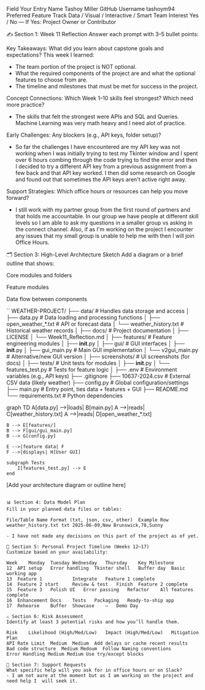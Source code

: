 Field	Your Entry
Name	Tashoy Miller
GitHub Username	tashoym94
Preferred Feature Track	Data / Visual / Interactive / Smart
Team Interest	Yes / No — If Yes: Project Owner or Contributor

✍️ Section 1: Week 11 Reflection
Answer each prompt with 3–5 bullet points:

Key Takeaways: What did you learn about capstone goals and expectations?
This week I learned: 
- The team portion of the project is NOT optional.
- What the required components of the project are and what the optional features to choose from are. 
- The timeline and milestones that must be met for success in the project.

Concept Connections: Which Week 1–10 skills feel strongest? Which need more practice?
- The skills that felt the strongest were APIs and SQL and Queries. Machine Learning was very math heavy and I need alot of practice.  

Early Challenges: Any blockers (e.g., API keys, folder setup)?
- So far the challenges I have encountered are my API key was not working when I was initially trying to test my Tkinter window and I spent over 6 hours combing through the code trying to find the error and then I decided to try a different API key from a previous assignment from a few back and that API key worked. I then did some research on Google and found out that sometimes the API keys aren't active right away. 

Support Strategies: Which office hours or resources can help you move forward?
- I still work with my partner group from the first round of partners and that holds me accountable. In our group we have people at different skill levels so I am able to ask my questions in a smaller group vs asking in the connect channel. Also, if as I'm working on the project I encounter any issues that my small group is unable  to help me with then I will join Office Hours. 

🗂️ Section 3: High-Level Architecture Sketch
Add a diagram or a brief outline that shows:

Core modules and folders

Feature modules

Data flow between components

``
WEATHER-PROJECT/
├── data/                        # Handles data storage and access
│   ├── data.py                 # Data loading and processing functions
│   ├── open_weather_*.txt      # API or forecast data
│   └── weather_history.txt     # Historical weather records
│
├── docs/                       # Project documentation
│   ├── LICENSE
│   └── Week11_Reflection.md
│
├── features/                   # Feature engineering modules
│   ├── __init__.py
│
├── gui/                        # GUI interfaces
│   ├── __init__.py
│   ├── gui_main.py             # Main GUI implementation
│   └── v2gui_main.py           # Alternative/new GUI version
│
├── screenshots/                # UI screenshots (for docs)
│
├── tests/                      # Unit tests for modules
│   ├── __init__.py
│   └── features_test.py        # Tests for feature logic
│
├── .env                        # Environment variables (e.g., API keys)
├── .gitignore
├── 10637-2024.csv              # External CSV data (likely weather)
├── config.py                   # Global configuration/settings
├── main.py                     # Entry point, ties data + features + GUI
├── README.md
└── requirements.txt            # Python dependencies


graph TD
    A[data.py] -->|loads| B[main.py]
    A -->|reads| C[weather_history.txt]
    A -->|reads| D[open_weather_*.txt]

    B --> E[features/]
    B --> F[gui/gui_main.py]
    B --> G[config.py]

    E -->|feature data| F
    F -->|displays| H[User GUI]

    subgraph Tests
        I[features_test.py] --> E
    end
[Add your architecture diagram or outline here]
```

📊 Section 4: Data Model Plan
Fill in your planned data files or tables:

File/Table Name	Format (txt, json, csv, other)	Example Row
weather_history.txt	txt	2025-06-09,New Brunswick,78,Sunny

- I have not made any decisions on this part of the project as of yet. 

📆 Section 5: Personal Project Timeline (Weeks 12–17)
Customize based on your availability:

Week	Monday	Tuesday	Wednesday	Thursday	Key Milestone
12	API setup	Error handling	Tkinter shell	Buffer day	Basic working app
13	Feature 1			Integrate	Feature 1 complete
14	Feature 2 start		Review & test	Finish	Feature 2 complete
15	Feature 3	Polish UI	Error passing	Refactor	All features complete
16	Enhancement	Docs	Tests	Packaging	Ready-to-ship app
17	Rehearse	Buffer	Showcase	–	Demo Day

⚠️ Section 6: Risk Assessment
Identify at least 3 potential risks and how you’ll handle them.

Risk	Likelihood (High/Med/Low)	Impact (High/Med/Low)	Mitigation Plan
API Rate Limit	Medium	Medium	Add delays or cache recent results
Bad code structure  Medium Medoum  Follow Naming conventions 
Error Handling Medium Medium Use try/except blocks

🤝 Section 7: Support Requests
What specific help will you ask for in office hours or on Slack?
- I am not aure at the moment but as I am working on the project and need help I  will seek it.












